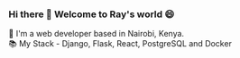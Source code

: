 ### Hi there 👋 Welcome to Ray's world 😄

📍 I'm a web developer based in Nairobi, Kenya. <br> 
📚 My Stack - Django, Flask, React, PostgreSQL and Docker
